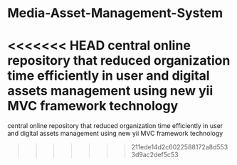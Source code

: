 Media-Asset-Management-System
=============================

<<<<<<< HEAD
central online repository that reduced organization time  efficiently in user and  digital assets management  using new yii MVC  framework technology
=======
central online repository that reduced organization time  efficiently in user and  digital assets management  using new yii MVC  framework technology 
>>>>>>> 211ede14d2c6022588172a8d5533d9ac2def5c53
